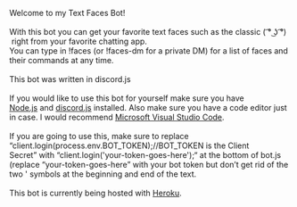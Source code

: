 Welcome to my Text Faces Bot!\
\
With this bot you can get your favorite text faces such as the classic (
͡° ͜ʖ ͡°)  right from your favorite chatting app.\
You can type in !faces (or !faces-dm for a private DM) for a list of
faces and their commands at any time.\
\
This bot was written in discord.js\
\
If you would like to use this bot for yourself make sure you have
[Node.js](https://www.google.com/url?q=http://nodejs.org&sa=D&ust=1597155937935000&usg=AOvVaw0gfG7X_QuhTINPdWa4lfxu) and
[discord.js](https://www.google.com/url?q=http://discord.js.org&sa=D&ust=1597155937936000&usg=AOvVaw1HIe-WaOeAi_WrZLD5-L_-) installed.
Also make sure you have a code editor just in case. I would recommend
[Microsoft Visual Studio
Code](https://www.google.com/url?q=https://code.visualstudio.com/&sa=D&ust=1597155937936000&usg=AOvVaw188nKiBIOMV98TA86ykIk5).\
\
If you are going to use this, make sure to replace
“client.login(process.env.BOT\_TOKEN);//BOT\_TOKEN is the Client
Secret” with “client.login('your-token-goes-here');“ at the bottom of
bot.js (replace “your-token-goes-here” with your bot token but don’t get
rid of the two ' symbols at the beginning and end of the text.\
\
This bot is currently being hosted with
[Heroku](https://www.google.com/url?q=https://heroku.com&sa=D&ust=1597155937937000&usg=AOvVaw2FGMc8GJKrHXWzfQmk6Sa3).
